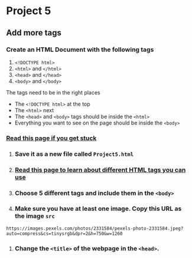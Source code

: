# Project 5
## Add more tags

### Create an HTML Document with the following tags

1. `<!DOCTYPE html>`
1. `<html>` and `</html>`
1. `<head>` and `</head>`
1. `<body>` and `</body>`

The tags need to be in the right places
- The `<!DOCTYPE html>` at the top
- The `<html>` next
- The `<head>` and `<body>` tags should be inside the `<html>`
- Everything you want to see on the page should be inside the `<body>`

### [Read this page if you get stuck](https://www.w3schools.com/html/html_elements.asp)

1. ### Save it as a new file called `Project5.html`
1. ### [Read this page to learn about different HTML tags you can use](http://www.99lime.com/_bak/topics/you-only-need-10-tags/)
1. ### Choose 5 different tags and include them in the `<body>`
1. ### Make sure you have at least one image. Copy this URL as the image `src`
  `https://images.pexels.com/photos/2331584/pexels-photo-2331584.jpeg?auto=compress&cs=tinysrgb&dpr=2&h=750&w=1260`
1. ### Change the `<title>` of the webpage in the `<head>`.
